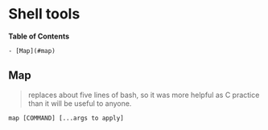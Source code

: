 # Shell tools

<!-- markdown-toc start - Don't edit this section. Run M-x markdown-toc-refresh-toc -->
**Table of Contents**

    - [Map](#map)

<!-- markdown-toc end -->

## Map
> replaces about five lines of bash, so it was more helpful as C practice than
it will be useful to anyone.

    map [COMMAND] [...args to apply]
